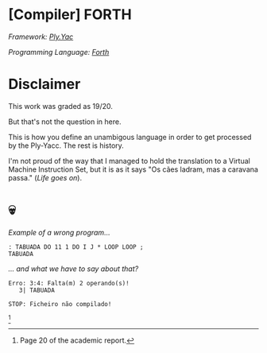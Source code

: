 # [Compiler] FORTH

*Framework: [Ply.Yac](https://www.dabeaz.com/ply/ply.html)*


*Programming Language: [Forth](https://www.forth.com/starting-forth/1-forth-stacks-dictionary/)*

# Disclaimer
This work was graded as 19/20.

But that's not the question in here.

This is how you define an unambigous language in order to get processed by the Ply-Yacc. The rest is history.

I'm not proud of the way that I managed to hold the translation to a Virtual Machine Instruction Set, but it is as it says "Os cães ladram, mas a caravana passa." (*Life goes on*).

# 💀

*Example of a wrong program...*

```FORTH
: TABUADA DO 11 1 DO I J * LOOP LOOP ;
TABUADA
```

*... and what we have to say about that?*
```
Erro: 3:4: Falta(m) 2 operando(s)!
   3| TABUADA

STOP: Ficheiro não compilado!
```

[^1]

[^1]: Page 20 of the academic report.
